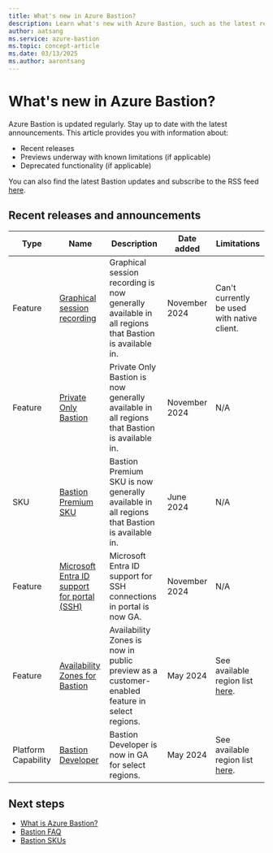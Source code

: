 ```yaml
---
title: What's new in Azure Bastion?
description: Learn what's new with Azure Bastion, such as the latest release notes, known issues, bug fixes, deprecated functionality, and upcoming changes.
author: aatsang
ms.service: azure-bastion
ms.topic: concept-article
ms.date: 03/13/2025
ms.author: aarontsang
---
```


# What's new in Azure Bastion?

Azure Bastion is updated regularly. Stay up to date with the latest announcements. This article provides you with information about:

* Recent releases
* Previews underway with known limitations (if applicable)
* Deprecated functionality (if applicable)

You can also find the latest Bastion updates and subscribe to the RSS feed [here](https://azure.microsoft.com/blog/product/azure-bastion/).

## Recent releases and announcements

| Type |  Name | Description | Date added | Limitations |
|---|---|---|---|---|
|Feature | [Graphical session recording](session-recording.md) | Graphical session recording is now generally available in all regions that Bastion is available in. | November 2024 | Can't currently be used with native client.
| Feature | [Private Only Bastion](private-only-deployment.md)| Private Only Bastion is now generally available in all regions that Bastion is available in.| November 2024 | N/A|
| SKU | [Bastion Premium SKU](bastion-overview.md#sku)| Bastion Premium SKU is now generally available in all regions that Bastion is available in. | June 2024 | N/A|
| Feature | [Microsoft Entra ID support for portal (SSH)](bastion-connect-vm-ssh-linux.md#microsoft-entra-id-authentication)  |Microsoft Entra ID support for SSH connections in portal is now GA. | November 2024 | N/A|
|Feature  |  [Availability Zones for Bastion](../reliability/reliability-bastion.md?toc=/azure/bastion/TOC.json) |Availability Zones is now in public preview as a customer-enabled feature in select regions. | May 2024 | See available region list [here](../reliability/reliability-bastion.md?toc=%2Fazure%2Fbastion%2FTOC.json#regions-supported).
|Platform Capability|  [Bastion Developer](quickstart-developer.md) | Bastion Developer is now in GA for select regions. | May 2024 | See available region list [here](quickstart-developer.md).

## Next steps

* [What is Azure Bastion?](bastion-overview.md)
* [Bastion FAQ](bastion-faq.md)
* [Bastion SKUs](bastion-overview.md#sku)
